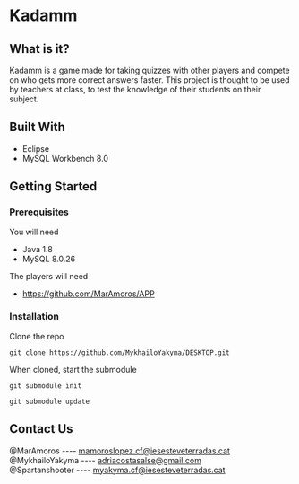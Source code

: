 # Kadamm

## What is it?
Kadamm is a game made for taking quizzes with other players and compete on who gets more correct answers faster. This project is thought to be used by teachers at class, to test the knowledge of their students on their subject.

## Built With

* Eclipse 
* MySQL Workbench 8.0

## Getting Started


### Prerequisites

You will need 

* Java 1.8
* MySQL 8.0.26



The players will need



* https://github.com/MarAmoros/APP


### Installation 

Clone the repo

```
git clone https://github.com/MykhailoYakyma/DESKTOP.git
```

When cloned, start the submodule 

```
git submodule init
``` 

```
git submodule update
```

## Contact Us

@MarAmoros ---- mamoroslopez.cf@iesesteveterradas.cat
<br>
@MykhailoYakyma ---- adriacostasalse@gmail.com
<br>
@Spartanshooter ---- myakyma.cf@iesesteveterradas.cat
